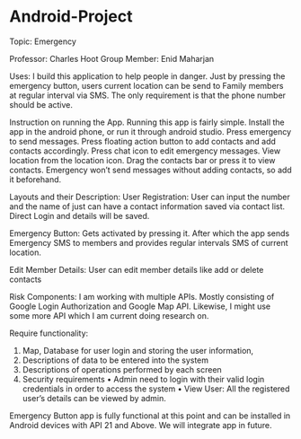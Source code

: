 # Android-Project

Topic: Emergency 

Professor: Charles Hoot Group 
Member: Enid Maharjan

Uses: I build this application to help people in danger. Just by pressing the emergency button, users current location can be send to Family members at regular interval via SMS. The only requirement is that the phone number should be active.

Instruction on running the App.
Running this app is fairly simple. Install the app in the android phone, or run it through android studio. Press emergency to send messages. Press floating action button to add contacts and add contacts accordingly. Press chat icon to edit emergency messages. View location from the location icon. Drag the contacts bar or press it to view contacts. Emergency won’t send messages without adding contacts, so add it beforehand.

Layouts and their Description:
User Registration: User can input the number and the name of just can have a contact information saved via contact list. Direct Login and details will be saved.

Emergency Button: Gets activated by pressing it. After which the app sends Emergency SMS to members and provides regular intervals SMS of current location.

Edit Member Details: User can edit member details like add or delete contacts

Risk Components: I am working with multiple APIs. Mostly consisting of Google Login Authorization and Google Map API. Likewise, I might use some more API which I am current doing research on. 

Require functionality: 
1) Map, Database for user login and storing the user information, 
2) Descriptions of data to be entered into the system 
3) Descriptions of operations performed by each screen 
4) Security requirements 
• Admin need to login with their valid login credentials in order to access the system 
• View User: All the registered user’s details can be viewed by admin. 

Emergency Button app is fully functional at this point and can be installed in Android devices with API 21 and Above. We will integrate app in future.

